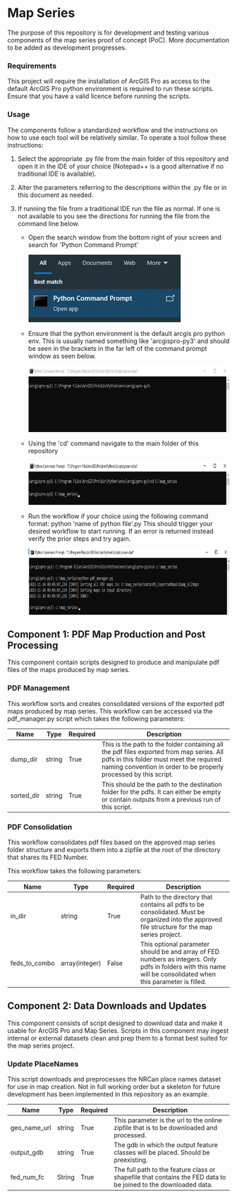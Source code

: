 # Map Series

 The purpose of this repository is for development and testing various components of the map series proof of concept (PoC).
More documentation to be added as development progresses.

### Requirements

This project will require the installation of ArcGIS Pro as access to the default ArcGIS Pro python environment is 
required to run these scripts. Ensure that you have a valid licence before running the scripts.

### Usage

The components follow a standardized workflow and the instructions on how to use each tool will be relatively similar.
To operate a tool follow these instructions:
    
1. Select the appropriate .py file from the main folder of this repository and open it in the IDE of your choice 
(Notepad++ is a good alternative if no traditional IDE is available).
2. Alter the parameters referring to the descriptions within the .py file or in this document as needed.
3. If running the file from a traditional IDE run the file as normal. If one is not available to you see the directions
for running the file from the command line below.

   - Open the search window from the bottom right of your screen and search for 'Python Command Prompt'

     ![Python Command Prompt Search](./docs/imgs/PCP_img.png)
   - Ensure that the python environment is the default arcgis pro python env. This is usually named something like 
   'arcgispro-py3' and should be seen in the brackets in the far left of the command prompt window as seen below.
   
     <img alt="Python Command Prompt correctly formatted" height="150" src="./docs/imgs/PCP_base.png" width="800"/>
   - Using the 'cd' command navigate to the main folder of this repository
   
     <img alt="Python Command Prompt correctly formatted" height="100" src="./docs/imgs/PCP_correct_dir.png" width="800"/>
   - Run the workflow if your choice using the following command format: python 'name of python file'.py This should
   trigger your desired workflow to start running. If an error is returned instead verify the prior steps and try again.

     <img alt="Python Command Prompt Search" height="150" src="./docs/imgs/PCP_run_workflow.png" width="800"/>

## Component 1: PDF Map Production and Post Processing

This component contain scripts designed to produce and manipulate pdf files of the maps produced by map series.

### PDF Management

This workflow sorts and creates consolidated versions of the exported pdf maps produced by map series. This workflow can 
be accessed via the pdf_manager.py script which takes the following parameters:

| Name       | Type   | Required | Description                                                                                                                                                                                              |
|------------|--------|----------|----------------------------------------------------------------------------------------------------------------------------------------------------------------------------------------------------------|
| dump_dir   | string | True     | This is the path to the folder containing all the pdf files exported from map series. All pdfs in this folder must meet the required naming convention in order to be properly processed by this script. |
| sorted_dir | string | True     | This should be the path to the destination folder for the pdfs. It can either be empty or contain outputs from a previous run of this script.                                                            |

### PDF Consolidation

This workflow consolidates pdf files based on the approved map series folder structure and exports them into a zipfile
at the root of the directory that shares its FED Number.

This workflow takes the following parameters:

| Name          | Type           | Required | Description                                                                                                                                                     |
|---------------|----------------|----------|-----------------------------------------------------------------------------------------------------------------------------------------------------------------|
| in_dir        | string         | True     | Path to the directory that contains all pdfs to be consolidated. Must be organized into the approved file structure for the map series project.                 |
| feds_to_combo | array(integer) | False    | This optional parameter should be and array of FED numbers as integers. Only pdfs in folders with this name will be consolidated when this parameter is filled. |


## Component 2: Data Downloads and Updates

This component consists of script designed to download data and make it usable for ArcGIS Pro and Map Series. Scripts 
in this component may ingest internal or external datasets clean and prep them to a format best suited for the map 
series project.

### Update PlaceNames

This script downloads and preprocesses the NRCan place names dataset for use in map creation. Not in full working order but 
a skeleton for future development has been implemented in this repository as an example. 

| Name         | Type   | Required | Description                                                                                                     |
|--------------|--------|----------|-----------------------------------------------------------------------------------------------------------------|
| geo_name_url | string | True     | This parameter is the url to the online zipfile that is to be downloaded and processed.                         |
| output_gdb   | string | True     | The gdb  in which the output feature classes will be placed. Should be preexisting.                             |
| fed_num_fc   | String | True     | The full path to the feature class or shapefile that contains the FED data to be joined to the downloaded data. |

